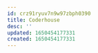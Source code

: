 ```yaml
---
id: crz91ryuv7n9w97zbph0390
title: Coderhouse
desc: ''
updated: 1650454177331
created: 1650454177331
---
```


